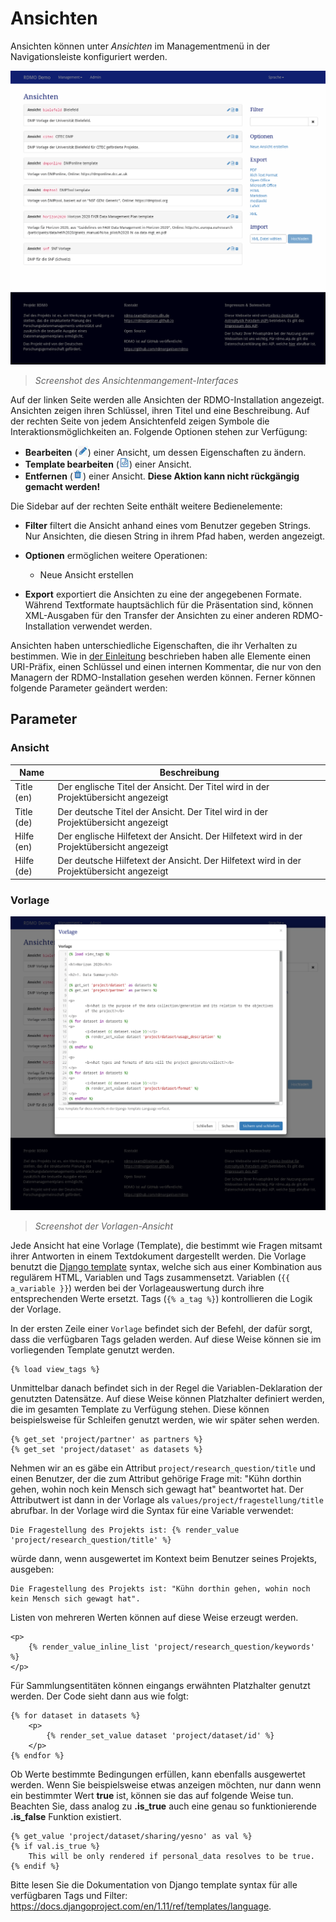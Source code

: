 # Ansichten

Ansichten können unter *Ansichten* im Managementmenü in der Navigationsleiste konfiguriert werden.

![](../_static/img/screens/ansichten.png)
> *Screenshot des Ansichtenmangement-Interfaces*

Auf der linken Seite werden alle Ansichten der RDMO-Installation angezeigt. Ansichten zeigen ihren Schlüssel, ihren Titel und eine Beschreibung. Auf der rechten Seite von jedem Ansichtenfeld zeigen Symbole die Interaktionsmöglichkeiten an. Folgende Optionen stehen zur Verfügung:

* **Bearbeiten** (![](../_static/img/icons/update.png)) einer Ansicht, um dessen Eigenschaften zu ändern.
* **Template bearbeiten** (![](../_static/img/icons/template.png)) einer Ansicht.
* **Entfernen** (![](../_static/img/icons/delete.png)) einer Ansicht. **Diese Aktion kann nicht rückgängig gemacht werden!**

Die Sidebar auf der rechten Seite enthält weitere Bedienelemente:

* **Filter** filtert die Ansicht anhand eines vom Benutzer gegeben Strings. Nur Ansichten, die diesen String in ihrem Pfad haben, werden angezeigt.
* **Optionen** ermöglichen weitere Operationen:

  * Neue Ansicht erstellen

* **Export** exportiert die Ansichten zu eine der angegebenen Formate. Während Textformate hauptsächlich für die Präsentation sind, können XML-Ausgaben für den Transfer der Ansichten zu einer anderen RDMO-Installation verwendet werden.

Ansichten haben unterschiedliche Eigenschaften, die ihr Verhalten zu bestimmen. Wie in [der Einleitung](../index.html) beschrieben haben alle Elemente einen URI-Präfix, einen Schlüssel und einen internen Kommentar, die nur von den Managern der RDMO-Installation gesehen werden können. Ferner können folgende Parameter geändert werden:


## Parameter

### Ansicht

|Name|Beschreibung|
|-|-|
|Title (en)|Der englische Titel der Ansicht. Der Titel wird in der Projektübersicht angezeigt|
|Title (de)|Der deutsche Titel der Ansicht. Der Titel wird in der Projektübersicht angezeigt|
|Hilfe (en)|Der englische Hilfetext der Ansicht. Der Hilfetext wird in der Projektübersicht angezeigt|
|Hilfe (de)|Der deutsche Hilfetext der Ansicht. Der Hilfetext wird in der Projektübersicht angezeigt|


### Vorlage

![](../_static/img/screens/vorlage.png)
> *Screenshot der Vorlagen-Ansicht*

Jede Ansicht hat eine Vorlage (Template), die bestimmt wie Fragen mitsamt ihrer Antworten in einem Textdokument dargestellt werden. Die Vorlage benutzt die [Django template](https://docs.djangoproject.com/en/1.11/ref/templates/language/) syntax, welche sich aus einer Kombination aus regulärem HTML, Variablen und Tags zusammensetzt. Variablen (`{{ a_variable }}`) werden bei der Vorlageauswertung durch ihre entsprechenden Werte ersetzt. Tags (`{% a_tag %}`) kontrollieren die Logik der Vorlage.

In der ersten Zeile einer `Vorlage` befindet sich der Befehl, der dafür sorgt, dass die verfügbaren Tags geladen werden. Auf diese Weise können sie im vorliegenden Template genutzt werden.

```django
{% load view_tags %}
```

Unmittelbar danach befindet sich in der Regel die Variablen-Deklaration der genutzten Datensätze. Auf diese Weise können Platzhalter definiert werden, die im gesamten Template zu Verfügung stehen. Diese können beispielsweise für Schleifen genutzt werden, wie wir später sehen werden.

```django
{% get_set 'project/partner' as partners %}
{% get_set 'project/dataset' as datasets %}
```

Nehmen wir an es gäbe ein Attribut `project/research_question/title` und einen Benutzer, der die zum Attribut gehörige Frage mit: "Kühn dorthin gehen, wohin noch kein Mensch sich gewagt hat" beantwortet hat. Der Attributwert ist dann in der Vorlage als `values/project/fragestellung/title` abrufbar. In der Vorlage wird die Syntax für eine Variable verwendet:

```django
Die Fragestellung des Projekts ist: {% render_value 'project/research_question/title' %}
```

würde dann, wenn ausgewertet im Kontext beim Benutzer seines Projekts, ausgeben:

```django
Die Fragestellung des Projekts ist: "Kühn dorthin gehen, wohin noch kein Mensch sich gewagt hat".
```

Listen von mehreren Werten können auf diese Weise erzeugt werden.

```django
<p>
    {% render_value_inline_list 'project/research_question/keywords' %}
</p>
```

Für Sammlungsentitäten können eingangs erwähnten Platzhalter genutzt werden. Der Code sieht dann aus wie folgt:

```django
{% for dataset in datasets %}
    <p>
        {% render_set_value dataset 'project/dataset/id' %}
    </p>
{% endfor %}
```

Ob Werte bestimmte Bedingungen erfüllen, kann ebenfalls ausgewertet werden. Wenn Sie beispielsweise etwas anzeigen möchten, nur dann wenn ein bestimmter Wert **true** ist, können sie das auf folgende Weise tun. Beachten Sie, dass analog zu **.is_true** auch eine genau so funktionierende **.is_false** Funktion existiert.

```django
{% get_value 'project/dataset/sharing/yesno' as val %}
{% if val.is_true %}
    This will be only rendered if personal_data resolves to be true.
{% endif %}
```

Bitte lesen Sie die Dokumentation von Django template syntax für alle verfügbaren Tags und Filter: <https://docs.djangoproject.com/en/1.11/ref/templates/language>.
